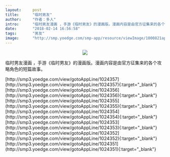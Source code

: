 ```yaml
---
layout:     post
title:      "临时男友"
author:     "作者：多人"
intro:      "临时男友漫画 ，手游《临时男友》的漫画版。漫画内容是由官方征集来的各个攻略角色的短篇故事。"
date:       "2018-02-14 16:56:58"
tags:       "男友"
image:      "http://smp.yoedge.com/smp-app/resource/viewImage/1000821appline.png"
---
```

<div style="text-align: center">
<p><img src="http://smp.yoedge.com/smp-app/resource/viewImage/1000821appline.png"/></p>
</div>
<p class="post-meta">
<span>临时男友漫画 ，手游《临时男友》的漫画版。漫画内容是由官方征集来的各个攻略角色的短篇故事。</span>
</p>
[http://smp3.yoedge.com/view/gotoAppLine/1024357](http://smp3.yoedge.com/view/gotoAppLine/1024357){:target="_blank"}
[http://smp3.yoedge.com/view/gotoAppLine/1024356](http://smp3.yoedge.com/view/gotoAppLine/1024356){:target="_blank"}
[http://smp3.yoedge.com/view/gotoAppLine/1024355](http://smp3.yoedge.com/view/gotoAppLine/1024355){:target="_blank"}
[http://smp3.yoedge.com/view/gotoAppLine/1024354](http://smp3.yoedge.com/view/gotoAppLine/1024354){:target="_blank"}
[http://smp3.yoedge.com/view/gotoAppLine/1024353](http://smp3.yoedge.com/view/gotoAppLine/1024353){:target="_blank"}
[http://smp3.yoedge.com/view/gotoAppLine/1024352](http://smp3.yoedge.com/view/gotoAppLine/1024352){:target="_blank"}
[http://smp3.yoedge.com/view/gotoAppLine/1024351](http://smp3.yoedge.com/view/gotoAppLine/1024351){:target="_blank"}


